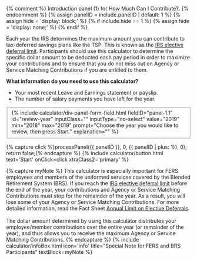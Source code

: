 {% comment %}
Introduction panel (1) for How Much Can I Contribute?.
{% endcomment %}
{% assign panelID = include.panelID | default: 1 %}
{% assign hide = 'display: block;' %}
{% if include.hide == 1 %} {% assign hide = 'display: none;' %} {% endif %}

<div id="panel-{{ panelID }}" class="calculator-panel" style="{{ hide }}" markdown="1">

Each year the IRS determines the maximum amount you can contribute to tax-deferred savings plans like the TSP. This is known as the [IRS elective deferral limit](/making-contributions/contribution-limits/). Participants should use this calculator to determine the specific dollar amount to be deducted each pay period in order to maximize your contributions and to ensure that you do not miss out on Agency or Service Matching Contributions if you are entitled to them.

**What information do you need to use this calculator?**

-   Your most recent Leave and Earnings statement or payslip.
-   The number of salary payments you have left for the year.

<div class="dotted-line"></div>

<fieldset>
{% include calculator/div-panel-form-field.html
  fieldID="panel-1.1" id="review-year"
  inputClass="" inputType="no-select"
  value="2019" min="2018" max="2019"
  prompt="Choose the year you would like to review, then press Start."
  explanation=""
%}
</fieldset>

{% capture click %}processPanel({{ panelID }}, 0, {{ panelID | plus: 1}}, 0); return false;{% endcapture %}
{% include calculator/button.html text='Start' onClick=click xtraClass2='primary' %}

{% capture myNote %}
This calculator is especially important for FERS employees and members of the
uniformed services covered by the Blended Retirement System (BRS). If you reach the
<a href="javascript:openWindow('/PlanningTools/RetirementPlanningPhases/maximumAmount.html', 650, 650);">IRS elective deferral limit</a>
before the end of the year, your contributions and Agency or Service Matching Contributions
must stop for the remainder of the year. As a result, you will lose some of your Agency or
Service Matching Contributions.
For more detailed information, read the Fact Sheet
<a class="pdfLink" title="File size: 278 KB (opens in a new window)" href="/PDF/formspubs/tspfs07.pdf">Annual Limit on Elective Deferrals</a>.
<br><br>
The dollar amount determined by using this calculator distributes your employee/member
contributions over the entire year (or remainder of the year), and thus allows you to
receive the maximum Agency or Service Matching Contributions.
{% endcapture %}
{% include calculator/infoBox.html icon='info' title="Special Note for FERS and BRS Participants" textBlock=myNote %}
</div> <!-- end div#panel -->
